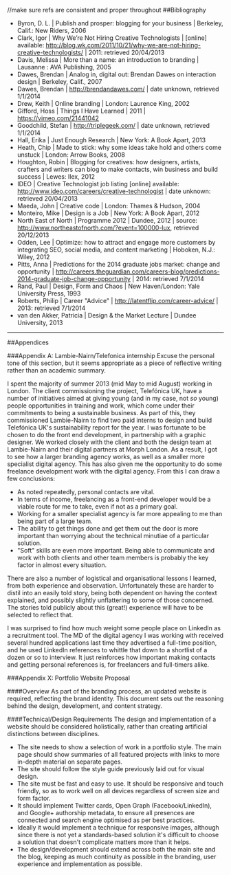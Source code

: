
//make sure refs are consistent and proper throughout
##Bibliography
- Byron, D. L. | Publish and prosper: blogging for your business | Berkeley, Calif.: New Riders, 2006
- Clark, Igor | Why We’re Not Hiring Creative Technologists | [online] available: http://blog.wk.com/2011/10/21/why-we-are-not-hiring-creative-technologists/ | 2011: retrieved 20/04/2013
- Davis, Melissa | More than a name: an introduction to branding | Lausanne : AVA Publishing, 2005
- Dawes, Brendan | Analog in, digital out: Brendan Dawes on interaction design | Berkeley, Calif., 2007
- Dawes, Brendan | http://brendandawes.com/ | date unknown, retrieved 1/1/2014
- Drew, Keith | Online branding | London: Laurence King, 2002
- Gifford, Hoss | Things I Have Learned | 2011 | https://vimeo.com/21441042
- Goodchild, Stefan | http://triplegeek.com/ | date unknown, retrieved 1/1/2014
- Hall, Erika | Just Enough Research | New York: A Book Apart, 2013
- Heath, Chip | Made to stick: why some ideas take hold and others come unstuck |  London: Arrow Books, 2008
- Houghton, Robin | Blogging for creatives: how designers, artists, crafters and writers can blog to make contacts, win business and build success | Lewes: Ilex, 2012
- IDEO | Creative Technologist job listing [online] available: http://www.ideo.com/careers/creative-technologist | date unknown: retrieved 20/04/2013
- Maeda, John | Creative code | London: Thames & Hudson, 2004
- Monteiro, Mike | Design is a Job | New York: A Book Apart, 2012
- North East of North | Programme 2012 | Dundee, 2012 | source: http://www.northeastofnorth.com/?event=100000-lux, retrieved 20/12/2013
- Odden, Lee | Optimize: how to attract and engage more customers by integrating SEO, social media, and content marketing | Hoboken, N.J.: Wiley, 2012
- Pitts, Anna | Predictions for the 2014 graduate jobs market: change and opportunity | http://careers.theguardian.com/careers-blog/predictions-2014-graduate-job-change-opportunity | 2014: retrieved 7/1/2014
- Rand, Paul | Design, Form and Chaos | New Haven/London: Yale University Press, 1993 
- Roberts, Philip | Career "Advice" | http://latentflip.com/career-advice/ | 2013: retrieved 7/1/2014
- van den Akker, Patricia | Design & the Market Lecture | Dundee University, 2013 


--------

##Appendices

###Appendix A: Lambie-Nairn/Telefonica internship
Excuse the personal tone of this section, but it seems appropriate as a piece of reflective writing rather than an academic summary. 

I spent the majority of summer 2013 (mid May to mid August) working in London. The client commissioning the project, Telefónica UK, have a number of initiatives aimed at giving young (and in my case, not *so* young) people opportunities in training and work, which come under their commitments to being a sustainable business. As part of this, they commissioned Lambie-Nairn to find two paid interns to design and build Telefónica UK's sustainability report for the year. I was fortunate to be chosen to do the front end development, in partnership with a graphic designer. We worked closely with the client and both the design team at Lambie-Nairn and their digital partners at Morph London. As a result, I got to see how a larger branding agency works, as well as a smaller more specialist digital agency. This has also given me the opportunity to do some freelance development work with the digital agency. From this I can draw a few conclusions: 
- As noted repeatedly, personal contacts are vital. 
- In terms of income, freelancing as a front-end developer would be a viable route for me to take, even if not as a primary goal. 
- Working for a smaller specialist agency is far more appealing to me than being part of a large team.
- The ability to get things done and get them out the door is more important than worrying about the technical minutiae of a particular solution.
- "Soft" skills are even more important. Being able to communicate and work with both clients and other team members is probably the key factor in almost every situation. 

There are also a number of logistical and organisational lessons I learned, from both experience and observation. Unfortunately these are harder to distil into an easily told story, being both dependent on having the context explained, and possibly slightly unflattering to some of those concerned. The stories told publicly about this (great!) experience will have to be selected to reflect that. 

I was surprised to find how much weight some people place on LinkedIn as a recruitment tool. The MD of the digital agency I was working with received several hundred applications last time they advertised a full-time position, and he used LinkedIn references to whittle that down to a shortlist of a dozen or so to interview. It just reinforces how important making contacts and getting personal references is, for freelancers and full-timers alike. 

###Appendix X: Portfolio Website Proposal

####Overview
As part of the branding process, an updated website is required, reflecting the brand identity. This document sets out the reasoning behind the design, development, and content strategy.

####Technical/Design Requirements
The design and implementation of a website should be considered holistically, rather than creating artificial distinctions between disciplines. 

- The site needs to show a selection of work in a portfolio style. The main page should show summaries of all featured projects with links to more in-depth material on separate pages. 
- The site should follow the style guide previously laid out for visual design.
- The site must be fast and easy to use. It should be responsive and touch friendly, so as to work well on all devices regardless of screen size and form factor. 
- It should implement Twitter cards, Open Graph (Facebook/LinkedIn), and Google+ authorship metadata, to ensure all presences are connected and search engine optimised as per best practices. 
- Ideally it would implement a technique for responsive images, although since there is not yet a standards-based solution it's difficult to choose a solution that doesn't complicate matters more than it helps. 
- The design/development should extend across both the main site and the blog, keeping as much continuity as possible in the branding, user experience and implementation as possible. 





